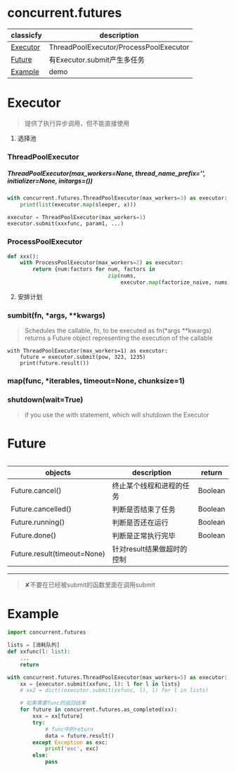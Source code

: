 # concurrent.futures

classicfy|description
---|---
[Executor](#Executor)|ThreadPoolExecutor/ProcessPoolExecutor
[Future](#Future)|有Executor.submit产生多任务
[Example](#Example)|demo

# Executor
>  提供了执行异步调用，但不能直接使用
1. 选择池
### ThreadPoolExecutor
##### ThreadPoolExecutor(max_workers=None, thread_name_prefix='', initializer=None, initargs=())
```python
with concurrent.futures.ThreadPoolExecutor(max_workers=3) as executor:
    print(list(executor.map(sleeper, x)))
```
```python
executor = ThreadPoolExecutor(max_workers=1)
executor.submit(xxxfunc, param1, ...)
```
### ProcessPoolExecutor
```python
def xxx():
    with ProcessPoolExecutor(max_workers=2) as executor:
        return {num:factors for num, factors in
                                zip(nums,
                                    executor.map(factorize_naive, nums))}
```
2. 安排计划
### sumbit(fn, *args, **kwargs)
> Schedules the callable, fn, to be executed as fn(*args **kwargs)   
> returns a Future object representing the execution of the callable   
```
with ThreadPoolExecutor(max_workers=1) as executor:
    future = executor.submit(pow, 323, 1235)
    print(future.result())
```
### map(func, *iterables, timeout=None, chunksize=1)

### shutdown(wait=True)
> if you use the with statement, which will shutdown the Executor


# Future
```python

```
objects|description|return
---|---|---
Future.cancel()|终止某个线程和进程的任务|Boolean
Future.cancelled()|判断是否结束了任务|Boolean
Future.running()|判断是否还在运行|Boolean
Future.done()|判断是正常执行完毕|Boolean
Future.result(timeout=None)|针对result结果做超时的控制|

---
> ✘不要在已经被submit的函数里面在调用submit
> 

# Example
```python
import concurrent.futures

lists = [消耗队列]
def xxfunc(l: list):
    ...
    return

with concurrent.futures.ThreadPoolExecutor(max_workers=5) as executor:
    xx = {executor.submit(xxfunc, l): l for l in lists}
    # xx2 = dict((executor.submit(xxfunc, l), l) for l in lists)

    # 如果需要func的返回结果
    for future in concurrent.futures.as_completed(xx):
        xxx = xx[future]
        try:
            # func中的return
            data = future.result()
        except Exception as exc:
            print('exc', exc)
        else:
            pass
```
